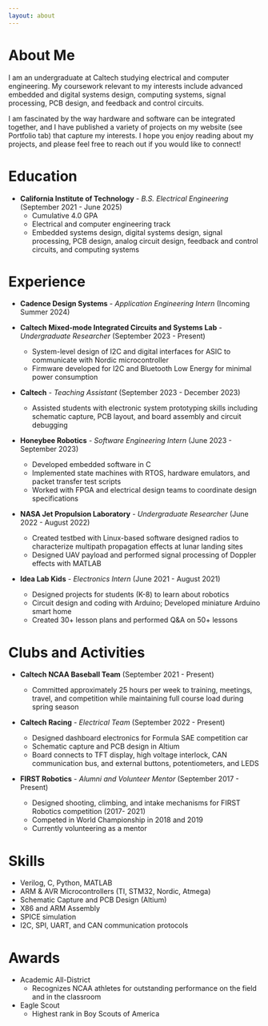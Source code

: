 ```yaml
---
layout: about 
---
```


# About Me
I am an undergraduate at Caltech studying electrical and computer engineering. My coursework relevant to my interests include advanced embedded and digital systems design, computing systems, signal processing, PCB design, and feedback and control circuits. 

I am fascinated by the way hardware and software can be integrated together, and I have published a variety of projects on my website (see Portfolio tab) that capture my interests. I hope you enjoy reading about my projects, and please feel free to reach out if you would like to connect!

# Education
* <b>California Institute of Technology</b> - <em>B.S. Electrical Engineering</em> (September 2021 - June 2025)
  * Cumulative 4.0 GPA
  * Electrical and computer engineering track
  * Embedded systems design, digital systems design, signal processing, PCB design, analog circuit design, feedback and control circuits, and computing systems

# Experience

* <b>Cadence Design Systems</b> - <em>Application Engineering Intern</em> (Incoming Summer 2024)

* <b>Caltech Mixed-mode Integrated Circuits and Systems Lab</b> - <em>Undergraduate Researcher</em> (September 2023 - Present)
  * System-level design of I2C and digital interfaces for ASIC to communicate with Nordic microcontroller
  * Firmware developed for I2C and Bluetooth Low Energy for minimal power consumption

* <b>Caltech</b> - <em>Teaching Assistant</em> (September 2023 - December 2023)
  * Assisted students with electronic system prototyping skills including schematic capture, PCB layout, and board assembly and circuit debugging

* <b>Honeybee Robotics</b> - <em>Software Engineering Intern</em> (June 2023 - September 2023)
  * Developed embedded software in C
  * Implemented state machines with RTOS, hardware emulators, and packet transfer test scripts
  * Worked with FPGA and electrical design teams to coordinate design specifications 

* <b>NASA Jet Propulsion Laboratory</b> - <em>Undergraduate Researcher</em> (June 2022 - August 2022)
  * Created testbed with Linux-based software designed radios to characterize multipath propagation effects at lunar landing sites
  * Designed UAV payload and performed signal processing of Doppler effects with MATLAB

* <b>Idea Lab Kids</b> - <em> Electronics Intern</em> (June 2021 - August 2021)
  * Designed projects for students (K-8) to learn about robotics
  * Circuit design and coding with Arduino; Developed miniature Arduino smart home
  * Created 30+ lesson plans and performed Q&A on 50+ lessons


# Clubs and Activities

* <b>Caltech NCAA Baseball Team</b> (September 2021 - Present)
  * Committed approximately 25 hours per week to training, meetings, travel, and competition while maintaining full course load during spring season

* <b>Caltech Racing</b> - <em>Electrical Team</em> (September 2022 - Present)
  * Designed dashboard electronics for Formula SAE competition car
  * Schematic capture and PCB design in Altium
  * Board connects to TFT display, high voltage interlock, CAN communication bus, and external buttons, potentiometers, and LEDS
* <b>FIRST Robotics</b> - <em>Alumni and Volunteer Mentor</em> (September 2017 - Present)
  * Designed shooting, climbing, and intake mechanisms for FIRST Robotics competition (2017- 2021)
  * Competed in World Championship in 2018 and 2019
  * Currently volunteering as a mentor


# Skills
* Verilog, C, Python, MATLAB 
* ARM & AVR Microcontrollers (TI, STM32, Nordic, Atmega)
* Schematic Capture and PCB Design (Altium)
* X86 and ARM Assembly
* SPICE simulation
* I2C, SPI, UART, and CAN communication protocols

# Awards
* Academic All-District
  * Recognizes NCAA athletes for outstanding performance on the field and in the classroom
* Eagle Scout
  * Highest rank in Boy Scouts of America



